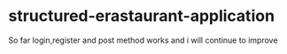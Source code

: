 # structured-erastaurant-application
So far login,register and post method works and i will continue to improve
